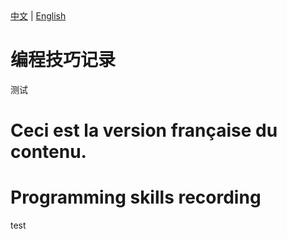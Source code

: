 <!--! 寻找的是标题。正文直接写标题后即可 -->
<div>
  <a href="#中文">中文</a> |
  <a href="#english">English</a>
</div>

<!-- ENGLISH VERSION -->

<h1 id="中文"> </h1>   <!--! 中文版开始的标题。 -->

# 编程技巧记录

测试

<!-- FRENCH VERSION -->

<h1 id="english">Ceci est la version française du contenu. </h1>

# Programming skills recording

test
